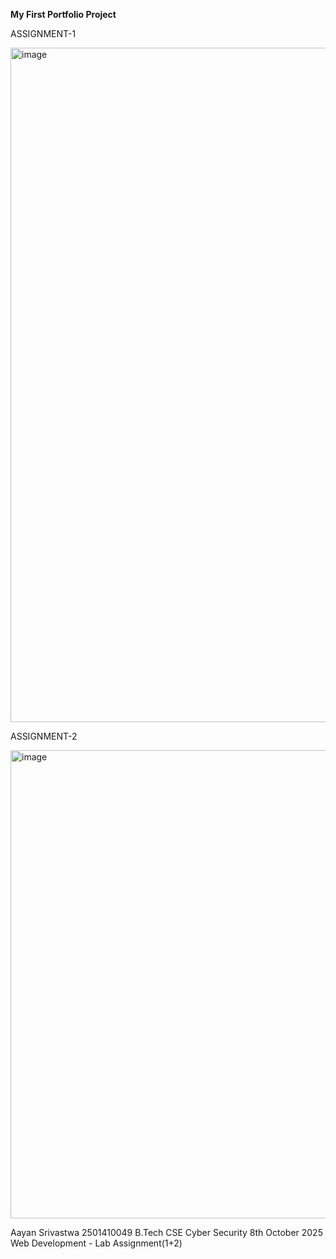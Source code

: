 **My First Portfolio Project**





ASSIGNMENT-1


<img width="878" height="1079" alt="image" src="https://github.com/user-attachments/assets/8da4aea7-194d-47dc-beb0-fd0746eeae0f" />





ASSIGNMENT-2


<img width="1919" height="749" alt="image" src="https://github.com/user-attachments/assets/63fb03dc-c12d-4134-8421-f6d189a2aea9" />




Aayan Srivastwa
2501410049
B.Tech CSE Cyber Security
8th October 2025
Web Development - Lab Assignment(1+2)
